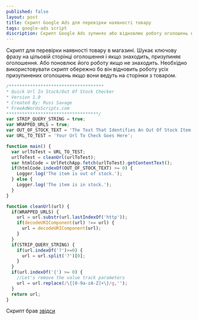 ```yaml
---
published: false
layout: post
title: Скрипт Google Ads для перевірки наявності товару
tags: google-ads script 
discription: Скрипт Google Ads зупиняє або відновлює роботу оголошень в залежності від наявності товару на сторінці.
---
```


Скрипт для перевірки наявності товару в магазині. Шукає ключову фразу на цільовій сторінці оголошення і якщо знаходить, призупиняє оголошення. Або поновлює його роботу якщо не знаходить. Необхідно використовувати скрипт обережно бо він відновить роботу усіх призупинених оголошень якщо вони ведуть на сторінки з товаром.

```js
/************************************
* Quick Url In Stock/Out Of Stock Checker
* Version 1.0
* Created By: Russ Savage
* FreeAdWordsScripts.com
***********************************/
var STRIP_QUERY_STRING = true;
var WRAPPED_URLS = true;
var OUT_OF_STOCK_TEXT = 'The Text That Identifies An Out Of Stock Item Goes Here';
var URL_TO_TEST = 'Your Url To Check Goes Here';

function main() {
  var urlToTest = URL_TO_TEST;
  urlToTest = cleanUrl(urlToTest);
  var htmlCode = UrlFetchApp.fetch(urlToTest).getContentText();
  if(htmlCode.indexOf(OUT_OF_STOCK_TEXT) >= 0) {
    Logger.log('The item is out of stock.');
  } else {
    Logger.log('The item is in stock.');
  }
}

function cleanUrl(url) {
  if(WRAPPED_URLS) {
    url = url.substr(url.lastIndexOf('http'));
    if(decodeURIComponent(url) !== url) {
      url = decodeURIComponent(url);
    }
  }
  if(STRIP_QUERY_STRING) {
    if(url.indexOf('?')>=0) {
      url = url.split('?')[0];
    }
  }
  if(url.indexOf('{') >= 0) {
    //Let's remove the value track parameters
    url = url.replace(/\{[0-9a-zA-Z]+\}/g,'');
  }
  return url;
}
```

Скрипт брав [звідси](http://www.freeadwordsscripts.com/2013/10/disable-ads-and-keywords-for-out-of.html)
